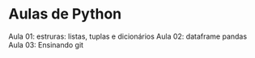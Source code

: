 # Aulas de Python
Aula 01: estruras: listas, tuplas e dicionários
Aula 02: dataframe pandas
Aula 03: Ensinando git

